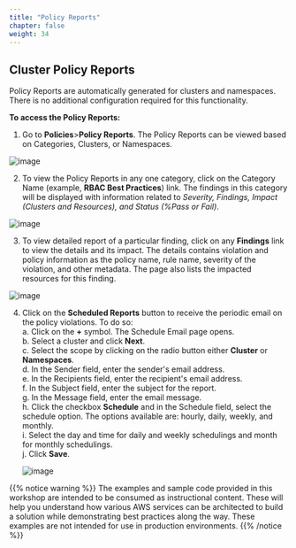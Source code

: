 ```yaml
---
title: "Policy Reports" 
chapter: false
weight: 34 
---
```


## Cluster Policy Reports

Policy Reports are automatically generated for clusters and namespaces. There is no additional configuration required for this functionality.

**To access the Policy Reports:**
1. Go to **Policies**>**Policy Reports**. The Policy Reports can be viewed based on Categories, Clusters, or Namespaces.

![image](/images/policy_reports.png)

2. To view the Policy Reports in any one category, click on the Category Name (example, **RBAC Best Practices**) link. The findings in this category will be displayed with information related to *Severity, Findings, Impact (Clusters and Resources), and Status (%Pass or Fail)*.

![image](/images/rbac_best_practices.png)

3. To view detailed report of a particular finding, click on any **Findings** link to view the details and its impact. The details contains violation and policy information as the policy name, rule name, severity of the violation, and other metadata. The page also lists the impacted resources for this finding.

![image](/images/policy_findings.png)

4. Click on the **Scheduled Reports** button to receive the periodic email on the policy violations. To do so:<br>
   a. Click on the **+** symbol. The Schedule Email page opens.<br>
   b. Select a cluster and click **Next**.<br>
   c. Select the scope by clicking on the radio button either **Cluster** or **Namespaces**.<br>
   d. In the Sender field, enter the sender's email address.<br>
   e. In the Recipients field, enter the recipient's email address.<br>
   f. In the Subject field, enter the subject for the report.<br>
   g. In the Message field, enter the email message.<br>
   h. Click the checkbox **Schedule** and in the Schedule field, select the schedule option. The options available are: hourly, daily, weekly, and monthly.<br>
   i. Select the day and time for daily and weekly schedulings and month for monthly schedulings.<br>
   j. Click **Save**.

   ![image](/images/scheduled_policy_report.png)

{{% notice warning %}}
The examples and sample code provided in this workshop are intended to be consumed as instructional content. These will help you understand how various AWS services can be architected to build a solution while demonstrating best practices along the way. These examples are not intended for use in production environments.
{{% /notice %}}
